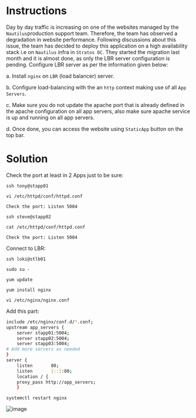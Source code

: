 # Instructions

Day by day traffic is increasing on one of the websites managed by the `Nautilus`production support team. Therefore, the team has observed a degradation
 in website performance. Following discussions about this issue, the team has decided to deploy this application on a high availability stack i.e on `Nautilus` infra in `Stratos DC`. They started the migration last month and it is almost done, as only the LBR server configuration is pending. Configure LBR server as per the information given below:

a. Install `nginx` on `LBR` (load balancer) server.

b. Configure load-balancing with the an `http` context making use of all `App Servers`.

c. Make sure you do not update the apache port that is already defined in the apache configuration on all app servers, also make sure apache service is up and running on all app servers.

d. Once done, you can access the website using `StaticApp` button on the top bar.

# Solution

Check the port at least in 2 Apps just to be sure:

`ssh tony@stapp01`

`vi /etc/httpd/conf/httpd.conf`

`Check the port: Listen 5004`

`ssh steve@stapp02`

`cat /etc/httpd/conf/httpd.conf`

`Check the port: Listen 5004`

Connect to LBR:

`ssh loki@stlb01`

`sudo su -`

`yum update`

`yum install nginx`

`vi /etc/nginx/nginx.conf`

Add this part:
```bash
include /etc/nginx/conf.d/*.conf;
upstream app_servers {
    server stapp01:5004;
    server stapp02:5004;
    server stapp03:5004;
# Add more servers as needed
}
server {
    listen       80;
    listen       [::]:80;
    location / {
    proxy_pass http://app_servers;
    }
```

`systemctl restart nginx`

![image](https://github.com/user-attachments/assets/86f6198a-c98b-4c0b-b7b1-20d0a0919104)
